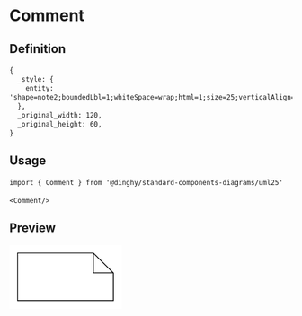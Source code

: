 # Comment

## Definition

```
{
  _style: { 
    entity: 'shape=note2;boundedLbl=1;whiteSpace=wrap;html=1;size=25;verticalAlign=top;align=center;',
  },
  _original_width: 120,
  _original_height: 60,
}
```

## Usage

```
import { Comment } from '@dinghy/standard-components-diagrams/uml25'

<Comment/>
```

## Preview

<img src="./comment.png" width="200"/>
